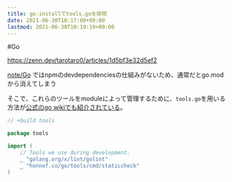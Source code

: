 ```yaml
---
title: go-installでtools.goを排除
date: 2021-06-30T10:17:00+09:00
lastmod: 2021-06-30T10:19:19+09:00
---
```


\#Go

<https://zenn.dev/tarotaro0/articles/1d5bf3e32d5ef2>

[note/Go](Go.md) ではnpmのdevdependenciesの仕組みがないため、通常だとgo.modから消えてしまう

そこで、これらのツールをmoduleによって管理するために、`tools.go`を用いる方法が[公式のgo wikiでも紹介されている](https://github.com/golang/go/wiki/Modules#how-can-i-track-tool-dependencies-for-a-module)。

````go
// +build tools

package tools

import (
	// Tools we use during development.
	_ "golang.org/x/lint/golint"
	_ "honnef.co/go/tools/cmd/staticcheck"
)
````
